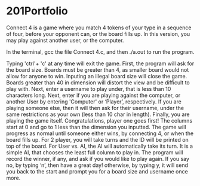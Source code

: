 # 201Portfolio

Connect 4 is a game where you match 4 tokens of your type in a sequence of four, before your opponent can, or the board fills up. 
In this version, you may play against another user, or the computer. 

In the terminal, gcc the file Connect 4.c, and then ./a.out to run the program.

Typing 'ctrl'+ 'c' at any time will exit the game. 
First, the program will ask for the board size. 
Boards must be greater than 4, as smaller board would not allow for anyone to win. Inputing an illegal board size will close the game.
Boards greater than 40 in dimension will distort the view and be difficult to play with. 
Next, enter a username to play under, that is less than 10 characters long. 
Next, enter if you are playing against the computer, or another User by entering 'Computer' or ‘Player’, respectively. 
If you are playing someone else, then it will then ask for their username, under the same restrictions as your own (less than 10 char in length). 
Finally, you are playing the game itself. 
Congratulations, player one goes first! 
The columns start at 0 and go to 1 less than the dimension you inputted. 
The game will progress as normal until someone either wins, by connecting 4, or when the board fills up. 
For 2 player, you will take turns and the ID will be printed on top of the board.
For User vs. AI, the AI will automatically take its turn. It is a simple AI, that chooses the least full column to play in. 
The program will record the winner, if any, and ask if you would like to play again. 
If you say no, by typing ‘n’, then have a great day! otherwise, by typing y, it will send you back to the start and prompt you for a board size and username once more.
